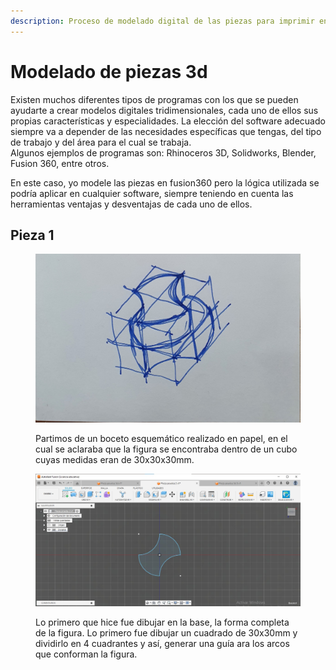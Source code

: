 ```yaml
---
description: Proceso de modelado digital de las piezas para imprimir en 3d
---
```


# Modelado de piezas 3d

Existen muchos diferentes tipos de programas con los que se pueden ayudarte a crear modelos digitales tridimensionales, cada uno de ellos sus propias características y especialidades. La elección del software adecuado siempre va a depender de las necesidades específicas que tengas, del tipo de trabajo y del área para el cual se trabaja.\
Algunos ejemplos de programas son: Rhinoceros 3D, Solidworks, Blender, Fusion 360, entre otros.

En este caso, yo modele las piezas en fusion360 pero la lógica utilizada se podría aplicar en cualquier software, siempre teniendo en cuenta las herramientas ventajas y desventajas de cada uno de ellos.

## Pieza 1

<figure><img src="../.gitbook/assets/WhatsApp Image 2024-03-04 at 10.33.09.jpeg" alt=""><figcaption><p>Partimos de un boceto esquemático realizado en papel, en el cual se aclaraba que la figura se encontraba dentro de un cubo cuyas medidas eran de 30x30x30mm.</p></figcaption></figure>

<figure><img src="../.gitbook/assets/(Pieza 1) 1 (1).jpeg" alt=""><figcaption><p>Lo primero que hice fue dibujar en la base, la forma completa de la figura. Lo primero fue dibujar un cuadrado de 30x30mm y dividirlo en 4 cuadrantes y así, generar una guía ara los arcos que conforman la figura. </p></figcaption></figure>

